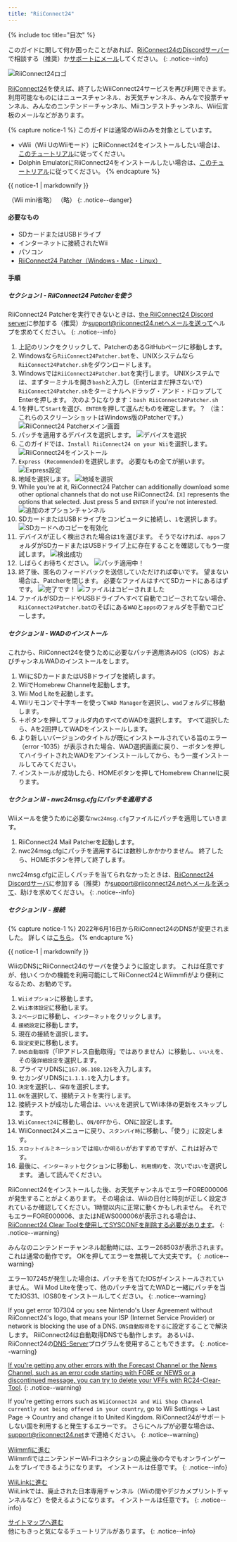 ```yaml
---
title: "RiiConnect24"
---
```


{% include toc title="目次" %}

このガイドに関して何か困ったことがあれば、[RiiConnect24のDiscordサーバー](https://discord.gg/rc24)で相談する（推奨）か[サポートにメール](mailto:support@riiconnect24.net)してください。
{: .notice--info}

![RiiConnect24ロゴ](/images/WiiRC24Logo.jpg)

[RiiConnect24](https://rc24.xyz/)を使えば、終了したWiiConnect24サービスを再び利用できます。利用可能なものにはニュースチャンネル、お天気チャンネル、みんなで投票チャンネル、みんなのニンテンドーチャンネル、Miiコンテストチャンネル、Wii伝言板のメールなどがあります。

{% capture notice-1 %}
このガイドは通常のWiiのみを対象としています。

- vWii（Wii UのWiiモード）にRiiConnect24をインストールしたい場合は、[このチュートリアル](riiconnect24-vwii)に従ってください。
- Dolphin EmulatorにRiiConnect24をインストールしたい場合は、[このチュートリアル](riiconnect24-dolphin)に従ってください。
{% endcapture %}

<div class="notice--warning">{{ notice-1 | markdownify }}</div>

（Wii mini省略） （略）
{: .notice--danger}

#### 必要なもの

* SDカードまたはUSBドライブ
* インターネットに接続されたWii
* パソコン
* [RiiConnect24 Patcher（Windows・Mac・Linux）](https://github.com/RiiConnect24/RiiConnect24-Patcher/releases)

#### 手順

##### セクション I - RiiConnect24 Patcherを使う

RiiConnect24 Patcherを実行できないときは、[the RiiConnect24 Discord server](https://discord.gg/rc24)に参加する（推奨）か[support@riiconnect24.netへメールを送って](mailto:support@riiconnect24.net)ヘルプを求めてください。
{: .notice--info}

1. 上記のリンクをクリックして、PatcherのあるGitHubページに移動します。
2. Windowsなら`RiiConnect24Patcher.bat`を、UNIXシステムなら`RiiConnect24Patcher.sh`をダウンロードします。
3. Windowsでは`RiiConnect24Patcher.bat`を実行します。 UNIXシステムでは、まずターミナルを開き`bash`と入力し（Enterはまだ押さないで）`RiiConnect24Patcher.sh`をターミナルへドラッグ・アンド・ドロップしてEnterを押します。 次のようになります：`bash RiiConnect24Patcher.sh`
4. 1を押して`Start`を選び、`ENTER`を押して選んだものを確定します。？ （注：これらのスクリーンショットはWindows版のPatcherです。） ![RiiConnect24 Patcherメイン画面](/images/RC24_Patcher/1.JPG)
5. パッチを適用するデバイスを選択します。 ![デバイスを選択](/images/RC24_Patcher/2.JPG)
6. このガイドでは、`Install RiiConnect24 on your Wii`を選択します。 ![RiiConnect24をインストール](/images/RC24_Patcher/3.JPG)
7. `Express (Recommended)`を選択します。 必要なもの全てが揃います。 ![Express設定](/images/RC24_Patcher/4.JPG)
8. 地域を選択します。 ![地域を選択](/images/RC24_Patcher/5.JPG)
9. While you're at it, RiiConnect24 Patcher can additionally download some other optional channels that do not use RiiConnect24. `[X]` represents the options that selected. Just press 5 and `ENTER` if you're not interested. ![追加のオプションチャンネル](/images/RC24_Patcher/6.JPG)
10. SDカードまたはUSBドライブをコンピュータに接続し、`1`を選択します。 ![SDカードへのコピーを有効化](/images/RC24_Patcher/7.JPG)
11. デバイスが正しく検出された場合は`1`を選びます。 そうでなければ、`apps`フォルダがSDカードまたはUSBドライブ上に存在することを確認してもう一度試します。 ![検出成功](/images/RC24_Patcher/8.JPG)
12. しばらくお待ちください。 ![パッチ適用中！](/images/RC24_Patcher/9.JPG)
13. 終了後、匿名のフィードバックを送信していただければ幸いです。  望まない場合は、Patcherを閉じます。 必要なファイルはすべてSDカードにあるはずです。 ![完了です！](/images/RC24_Patcher/10.JPG) ![ファイルはコピーされました](/images/RC24_Patcher/11.PNG)
14. ファイルがSDカードやUSBドライブへすべて自動でコピーされてない場合、`RiiConnect24Patcher.bat`のそばにある`WAD`と`apps`のフォルダを手動でコピーします。

##### セクション II - WADのインストール

これから、RiiConnect24を使うために必要なパッチ適用済みIOS（cIOS）およびチャンネルWADのインストールをします。

1. WiiにSDカードまたはUSBドライブを接続します。
2. WiiでHomebrew Channelを起動します。
3. Wii Mod Liteを起動します。
4. Wiiリモコンで十字キーを使って`WAD Manager`を選択し、`wad`フォルダに移動します。
5. ＋ボタンを押してフォルダ内のすべてのWADを選択します。 すべて選択したら、Aを2回押してWADをインストールします。
6. より新しいバージョンのタイトルが既にインストールされている旨のエラー（error -1035）が表示された場合、WAD選択画面に戻り、ーボタンを押してハイライトされたWADをアンインストールしてから、もう一度インストールしてみてください。
7. インストールが成功したら、HOMEボタンを押してHomebrew Channelに戻ります。

##### セクション III - nwc24msg.cfgにパッチを適用する

Wiiメールを使うために必要な`nwc24msg.cfg`ファイルにパッチを適用していきます。

1. RiiConnect24 Mail Patcherを起動します。
2. nwc24msg.cfgにパッチを適用するには数秒しかかかりません。 終了したら、HOMEボタンを押して終了します。

nwc24msg.cfgに正しくパッチを当てられなかったときは、[RiiConnect24 Discordサーバ](https://discord.gg/rc24)に参加する（推奨）か[support@riiconnect24.netへメールを送って](mailto:support@riiconnect24.net)、助けを求めてください。
{: .notice--info}

##### セクション IV - 接続

{% capture notice-1 %}
2022年6月16日からRiiConnect24のDNSが変更されました。 詳しくは[こちら](riiconnect24-dns-update)。
{% endcapture %}

<div class="notice--warning">{{ notice-1 | markdownify }}</div>

WiiのDNSにRiiConnect24のサーバを使うように設定します。 これは任意ですが、他いくつかの機能を利用可能にしてRiiConnect24とWiimmfiがより便利になるため、お勧めです。

1. `Wiiオプション`に移動します。
2. `Wii本体設定`に移動します。
3. `2ページ目`に移動し、`インターネット`をクリックします。
4. `接続設定`に移動します。
5. 現在の接続を選択します。
6. `設定変更`に移動します。
7. `DNS自動取得`（「IPアドレス自動取得」ではありません）に移動し、`いいえ`を、その後`詳細設定`を選択します。
8. プライマリDNSに`167.86.108.126`を入力します。
9. セカンダリDNSに`1.1.1.1`を入力します。
10. `決定`を選択し、`保存`を選択します。
11. `OK`を選択して、接続テストを実行します。
12. 接続テストが成功した場合は、`いいえ`を選択してWii本体の更新をスキップします。
13. `WiiConnect24`に移動し、`ON/OFF`から、ONに設定します。
14. WiiConnect24メニューに戻り、`スタンバイ時`に移動し、「使う」に設定します。
15. `スロットイルミネーション`では`暗い`か`明るい`がおすすめですが、これは好みです。
16. 最後に、`インターネット`セクションに移動し、`利用規約`を、次いで`はい`を選択します。 通して読んでください。

RiiConnect24をインストールした後、お天気チャンネルでエラーFORE000006が発生することがよくあります。 その場合は、Wiiの日付と時刻が正しく設定されているか確認してください。1時間以内に正常に動くかもしれません。 それでもエラーFORE000006、またはNEWS000006が表示される場合は、[RiiConnect24 Clear Toolを使用してSYSCONFを削除する必要があります](deleting-vffs)。
{: .notice--warning}

みんなのニンテンドーチャンネル起動時には、エラー268503が表示されます。 これは通常の動作です。 OKを押してエラーを無視して大丈夫です。
{: .notice--warning}

エラー107245が発生した場合は、パッチを当てたIOSがインストールされていません。 Wii Mod Liteを使って、他のパッチを当てたWADと一緒にパッチを当てたIOS31、IOS80をインストールしてください。
{: .notice--warning}

If you get error 107304 or you see Nintendo's User Agreement without RiiConnect24's logo, that means your ISP (Internet Service Provider) or network is blocking the use of a DNS. `DNS自動取得`を`する`に設定することで解決します。 RiiConnect24は自動取得DNSでも動作します。 あるいは、RiiConnect24の[DNS-Server](https://github.com/RiiConnect24/DNS-Server/releases/latest)プログラムを使用することもできます。
{: .notice--warning}

[If you're getting any other errors with the Forecast Channel or the News Channel, such as an error code starting with FORE or NEWS or a discontinued message, you can try to delete your VFFs with RC24-Clear-Tool](deleting-vffs).
{: .notice--warning}

If you're getting errors such as `WiiConnect24 and Wii Shop Channel currently not being offered in your country`, go to Wii Settings -> Last Page -> Country and change it to United Kingdom. RiiConnect24がサポートしない国を利用すると発生するエラーです。 さらにヘルプが必要な場合は、[support@riiconnect24.net](mailto:support@riiconnect24.net)まで連絡ください。
{: .notice--warning}

[Wiimmfiに進む](wiimmfi)<br> WiimmfiではニンテンドーWi-Fiコネクションの廃止後の今でもオンラインゲームをプレイできるようになります。 インストールは任意です。
{: .notice--info}

[WiiLinkに進む](wiilink)<br> WiiLinkでは、廃止された日本専用チャンネル（Wiiの間やデジカメプリントチャンネルなど）を使えるようになります。 インストールは任意です。
{: .notice--info}

[サイトマップへ進む](site-navigation)<br> 他にもきっと気になるチュートリアルがあります。
{: .notice--info}
